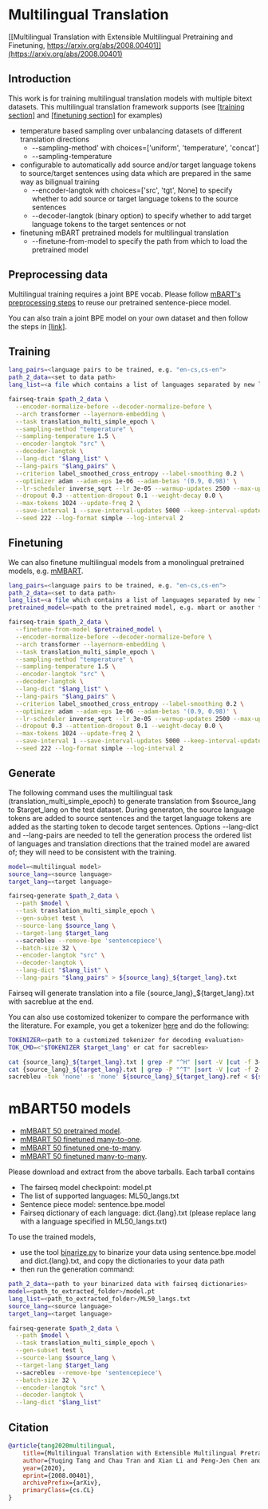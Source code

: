 # Multilingual Translation

[[Multilingual Translation with Extensible Multilingual Pretraining and Finetuning, https://arxiv.org/abs/2008.00401]](https://arxiv.org/abs/2008.00401)

## Introduction

This work is for training multilingual translation models with multiple bitext datasets. This multilingual translation framework supports (see [[training section]](#Training) and [[finetuning section]](#Finetuning) for examples)

* temperature based sampling over unbalancing datasets of different translation directions
  - --sampling-method' with
            choices=['uniform', 'temperature',  'concat']
  - --sampling-temperature
* configurable to automatically add source and/or target language tokens to source/target sentences using data which are prepared in the same way as bilignual training
  - --encoder-langtok with choices=['src', 'tgt', None] to specify whether to add source or target language tokens to the source sentences
  - --decoder-langtok (binary option) to specify whether to add target language tokens to the target sentences or not
* finetuning mBART pretrained models for multilingual translation
  - --finetune-from-model to specify the path from which to load the pretrained model

## Preprocessing data
Multilingual training requires a joint BPE vocab. Please follow [mBART's preprocessing steps](https://github.com/pytorch/fairseq/tree/master/examples/mbart#bpe-data) to reuse our pretrained sentence-piece model.

You can also train a joint BPE model on your own dataset and then follow the steps in [[link]](https://github.com/pytorch/fairseq/tree/master/examples/translation#multilingual-translation).

## Training


```bash
lang_pairs=<language pairs to be trained, e.g. "en-cs,cs-en">
path_2_data=<set to data path>
lang_list=<a file which contains a list of languages separated by new lines>

fairseq-train $path_2_data \
  --encoder-normalize-before --decoder-normalize-before \
  --arch transformer --layernorm-embedding \
  --task translation_multi_simple_epoch \
  --sampling-method "temperature" \
  --sampling-temperature 1.5 \
  --encoder-langtok "src" \
  --decoder-langtok \
  --lang-dict "$lang_list" \
  --lang-pairs "$lang_pairs" \
  --criterion label_smoothed_cross_entropy --label-smoothing 0.2 \
  --optimizer adam --adam-eps 1e-06 --adam-betas '(0.9, 0.98)' \
  --lr-scheduler inverse_sqrt --lr 3e-05 --warmup-updates 2500 --max-update 40000 \
  --dropout 0.3 --attention-dropout 0.1 --weight-decay 0.0 \
  --max-tokens 1024 --update-freq 2 \
  --save-interval 1 --save-interval-updates 5000 --keep-interval-updates 10 --no-epoch-checkpoints \
  --seed 222 --log-format simple --log-interval 2
```

## Finetuning
We can also finetune multilingual models from a monolingual pretrained models, e.g. [mMBART](https://github.com/pytorch/fairseq/tree/master/examples/mbart).
```bash
lang_pairs=<language pairs to be trained, e.g. "en-cs,cs-en">
path_2_data=<set to data path>
lang_list=<a file which contains a list of languages separated by new lines>
pretrained_model=<path to the pretrained model, e.g. mbart or another trained multilingual model>

fairseq-train $path_2_data \
  --finetune-from-model $pretrained_model \
  --encoder-normalize-before --decoder-normalize-before \
  --arch transformer --layernorm-embedding \
  --task translation_multi_simple_epoch \
  --sampling-method "temperature" \
  --sampling-temperature 1.5 \
  --encoder-langtok "src" \
  --decoder-langtok \
  --lang-dict "$lang_list" \
  --lang-pairs "$lang_pairs" \
  --criterion label_smoothed_cross_entropy --label-smoothing 0.2 \
  --optimizer adam --adam-eps 1e-06 --adam-betas '(0.9, 0.98)' \
  --lr-scheduler inverse_sqrt --lr 3e-05 --warmup-updates 2500 --max-update 40000 \
  --dropout 0.3 --attention-dropout 0.1 --weight-decay 0.0 \
  --max-tokens 1024 --update-freq 2 \
  --save-interval 1 --save-interval-updates 5000 --keep-interval-updates 10 --no-epoch-checkpoints \
  --seed 222 --log-format simple --log-interval 2
```
## Generate
The following command uses the multilingual task (translation_multi_simple_epoch) to generate translation  from $source_lang to $target_lang on the test dataset. During generaton, the source language tokens are added to source sentences and the target language tokens are added as the starting token to decode target sentences. Options --lang-dict and --lang-pairs are needed to tell the generation process the ordered list of languages and translation directions that the trained model are awared of; they will need to be consistent with the training.

```bash
model=<multilingual model>
source_lang=<source language>
target_lang=<target language>

fairseq-generate $path_2_data \
  --path $model \
  --task translation_multi_simple_epoch \
  --gen-subset test \
  --source-lang $source_lang \
  --target-lang $target_lang
  --sacrebleu --remove-bpe 'sentencepiece'\
  --batch-size 32 \
  --encoder-langtok "src" \
  --decoder-langtok \
  --lang-dict "$lang_list" \
  --lang-pairs "$lang_pairs" > ${source_lang}_${target_lang}.txt
```
Fairseq will generate translation into a file {source_lang}_${target_lang}.txt with sacreblue at the end.

You can also use costomized tokenizer to compare the performance with the literature. For example, you get a tokenizer [here](https://github.com/rsennrich/wmt16-scripts) and do the following:
```bash
TOKENIZER=<path to a customized tokenizer for decoding evaluation>
TOK_CMD=<"$TOKENIZER $target_lang" or cat for sacrebleu>

cat {source_lang}_${target_lang}.txt | grep -P "^H" |sort -V |cut -f 3- |$TOK_CMD > ${source_lang}_${target_lang}.hyp
cat {source_lang}_${target_lang}.txt | grep -P "^T" |sort -V |cut -f 2- |$TOK_CMD > ${source_lang}_${target_lang}.ref
sacrebleu -tok 'none' -s 'none' ${source_lang}_${target_lang}.ref < ${source_lang}_${target_lang}.hyp
```

# mBART50 models

* [mMBART 50 pretrained model](https://dl.fbaipublicfiles.com/fairseq/models/mbart50/mbart50.pretrained.tar.gz).
* [mMBART 50 finetuned many-to-one](https://dl.fbaipublicfiles.com/fairseq/models/mbart50/mbart50.ft.n1.tar.gz).
* [mMBART 50 finetuned one-to-many](https://dl.fbaipublicfiles.com/fairseq/models/mbart50/mbart50.ft.1n.tar.gz).
* [mMBART 50 finetuned many-to-many](https://dl.fbaipublicfiles.com/fairseq/models/mbart50/mbart50.ft.nn.tar.gz).

Please download and extract from the above tarballs. Each tarball contains
* The fairseq model checkpoint: model.pt
* The list of supported languages: ML50_langs.txt
* Sentence piece model: sentence.bpe.model
* Fairseq dictionary of each language: dict.{lang}.txt (please replace lang with a language specified in ML50_langs.txt)

To use the trained models, 
* use the tool [binarize.py](./data_scripts/binarize.py) to binarize your data using sentence.bpe.model and dict.{lang}.txt, and copy the dictionaries to your data path
* then run the generation command:
```bash
path_2_data=<path to your binarized data with fairseq dictionaries>
model=<path_to_extracted_folder>/model.pt
lang_list=<path_to_extracted_folder>/ML50_langs.txt
source_lang=<source language>
target_lang=<target language>

fairseq-generate $path_2_data \
  --path $model \
  --task translation_multi_simple_epoch \
  --gen-subset test \
  --source-lang $source_lang \
  --target-lang $target_lang
  --sacrebleu --remove-bpe 'sentencepiece'\
  --batch-size 32 \
  --encoder-langtok "src" \
  --decoder-langtok \
  --lang-dict "$lang_list"
```

## Citation

```bibtex
@article{tang2020multilingual,
    title={Multilingual Translation with Extensible Multilingual Pretraining and Finetuning},
    author={Yuqing Tang and Chau Tran and Xian Li and Peng-Jen Chen and Naman Goyal and Vishrav Chaudhary and Jiatao Gu and Angela Fan},
    year={2020},
    eprint={2008.00401},
    archivePrefix={arXiv},
    primaryClass={cs.CL}
}
```
